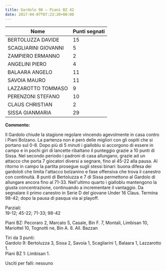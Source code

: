 ```yaml
---
title: Gardolo 98 – Piani BZ 42
date: 2017-04-07T07:23:20+00:00
---
```

| **Nome** | **Punti segnati** |
| -------- | ----------------- |
| BERTOLUZZA DAVIDE | 15 |
| SCAGLIARINI GIOVANNI | 5 |
| ZAMPIERO ERMANNO | 2 |
| ANGELINI PIERO | 4 |
| BALAARA ANGELO | 11 |
| SAVOIA MAURO | 11 |
| LAZZAROTTO TOMMASO | 9 |
| PERENZONI STEFANO | 10 |
| CLAUS CHRISTIAN | 2 |
| SISSA GIANMARIA | 29 |

**Commento:**

Il Gardolo chiude la stagione regolare vincendo agevolmente in casa contro i Piani Bolzano. La partenza non è però delle migliori con gli ospiti che si portano sul 0-8. Dopo più di 5 minuti i gialloblu si accorgono di essere in campo e in pochi giri di lancette ribaltano il punteggio grazie a 10 punti di Sissa. Nel secondo periodo i padroni di casa allungano, grazie ad un attacco che porta 7 giocatori diversi a segnare, fino al 45-22 alla pausa. Al ritorno in campo la partita prosegue sugli stessi binari: buona difesa dei gardoloti che limita l'attacco bolzanino e fase offensiva che trova il canestro con continuità. 8 punti di Bertoluzza e 7 di Sissa permettono al Gardolo di allungare ancora fino al 71-33. Nell'ultimo quarto i gialloblu mantengono la giusta concentrazione, continuando a incrementare il vantaggio. Da segnalare il primo canestro in Serie D del giovane Under 16 Claus. Termina 98-42; dopo la pausa di pasqua via ai playoff.

Parziali:  
19-12; 45-22; 71-33; 98-42

Piani BZ: Pecoraro 2, Marcato 5, Casale, Bin F. 7, Montali, Limbisan 10, Mariottel 10, Tognotti ne, Bin A. 8. All. Bazzan

Tiri da 3 punti:  
Gardolo 9: Bertoluzza 3, Sissa 2, Savoia 1, Scagliarini 1, Balaara 1, Lazzarotto 1.  
Piani BZ 1: Limbisan 1.

Usciti per falli: nessuno